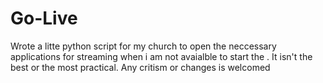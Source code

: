 # Go-Live
Wrote a litte python script for my church to open the neccessary applications for streaming when i am not avaialble to start the .
It isn't the best or the most practical.
Any critism or changes is welcomed
